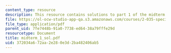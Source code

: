 ```yaml
---
content_type: resource
description: This resource contains solutions to part 1 of the midterm exam.
file: https://ol-ocw-studio-app-qa.s3.amazonaws.com/courses/2-035-special-topics-in-mathematics-with-applications-linear-algebra-and-the-calculus-of-variations-spring-2007/372034a672aa2e280e3d2ba482406ab5_midterm_1_sol.pdf
file_type: application/pdf
parent_uid: 7fe7448b-91a0-7738-ed64-38a79fffe29d
resourcetype: Document
title: midterm_1_sol.pdf
uid: 372034a6-72aa-2e28-0e3d-2ba482406ab5
---
```

